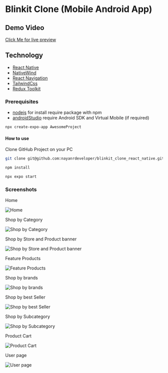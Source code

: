 # Blinkit Clone (Mobile Android App)

## Demo Video

[Click Me for live preview](https://youtu.be/kFsOtO5O1rc)

## Technology

- [React Native](https://reactnative.dev/)
- [NativeWind](https://www.nativewind.dev/)
- [React Navigation](https://reactnavigation.org/)
- [TailwindCss](https://tailwindcss.com/)
- [Redux Toolkit](https://redux-toolkit.js.org/)

### Prerequisites

* [nodejs](https://nodejs.org/en/download/) for install require package with npm
* [androidStudio](https://developer.android.com/studio) require Android SDK and Virtual Mobile (if required)

```bash
npx create-expo-app AwesomeProject
```

#### How to use

Clone GitHub Project on your PC

```bash
git clone git@github.com:nayanrdeveloper/blinkit_clone_react_native.git
```

```bash
npm install
```

```bash
npx expo start
```

### Screenshots

Home

![Home](screenshots/home_page_1.jpeg)

Shop by Category

![Shop by Category](screenshots/shop_by_category_2.jpeg)

Shop by Store and Product banner

![Shop by Store and Product banner](screenshots/shop_by_store_banner_3.jpeg)

Feature Products

![Feature Products](screenshots/features_products_4.jpeg)

Shop by brands

![Shop by brands](screenshots/shop_by_brand_5.jpeg)

Shop by best Seller

![Shop by best Seller](screenshots/shop_by_best_seller_6.jpeg)

Shop by Subcategory

![Shop by Subcategory](screenshots/shop_by_subcategory_7.jpeg)

Product Cart

![Product Cart](screenshots/product_cart_8.jpeg)

User page

![User page](screenshots/user_details_9.jpeg)

